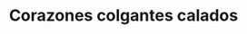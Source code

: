 ---
title: Corazones colgantes calados
date: 
draft: false

# descripcion
description : Aro de plata pasante

materials: Plata 925

color: Plateado

dimensions: 1,3cm x 2,5cm

code: 01-20-0457

type: "Aros"

categories: []

# Images
# first image will be shown in the product page
images:
  # - image: "images/path_to_image"
  # La ubicacion de las imagenes es imagenes/Aros/Aros.Solo Plata/01-20-0457-corazones-colgantes-calados
  - image: "./images/aros/solo_plata/01-20-0457-corazones-colgantes-calados_a.JPG"
  - image: "./images/aros/solo_plata/01-20-0457-corazones-colgantes-calados_b.JPG"
---